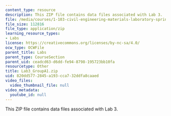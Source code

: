 ```yaml
---
content_type: resource
description: This ZIP file contains data files associated with Lab 3.
file: /media/courses/1-103-civil-engineering-materials-laboratory-spring-2004/820dd5772845a193cca732ddfa8caaed_Lab3_GroupA1.zip
file_size: 112816
file_type: application/zip
learning_resource_types:
- Labs
license: https://creativecommons.org/licenses/by-nc-sa/4.0/
ocw_type: OCWFile
parent_title: Labs
parent_type: CourseSection
parent_uid: ceadcd63-d6dd-fe94-8798-195723bb10fa
resourcetype: Other
title: Lab3_GroupA1.zip
uid: 820dd577-2845-a193-cca7-32ddfa8caaed
video_files:
  video_thumbnail_file: null
video_metadata:
  youtube_id: null
---
```

This ZIP file contains data files associated with Lab 3.